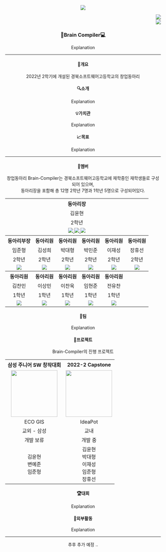 <header>
  <img src="https://capsule-render.vercel.app/api?type=transparent&fontColor=CCCCCC&text=Brain-Compiler&height=150&fontSize=60&desc=Since%202022&descAlignY=75&descAlign=60" /><!-- 703ee5 -->
  <p align="right">
    <a href="https://www.instagram.com/brain._.compiler/">
      <img src="https://img.shields.io/badge/Instagram-ff69b4?style=flat-square&logo=instagram&logoColor=white" />
    </a>
    <br />
    <a href="mailto:ideapot_@naver.com">
      <img src="https://img.shields.io/badge/ideapot__@naver.com-03C75A?style=flat-square&logo=Naver&logoColor=white" />
    </a>
  <p>
</ header>

<body>
  <div>
    <h3>🧠Brain Compiler💻</h3>
    <p>Explanation</p>
  </div>
  
  <hr />

  <div>
    <h4>📃개요</h4>
    <p>2022년 2학기에 개설된 경북소프트웨어고등학교의 창업동아리<p/>
  </div>
  
  <div>
    <h4>🔍소개</h4>
    <p>Explanation<p/>
  </div>
  
  <div>
    <h4>💡가치관</h4>
    <p>Explanation<p/>
  </div>
  
  <div>
    <h4>📈목표</h4>
    <p>Explanation<p/>
  </div>
  
  <hr />

  <div>
    <h4>👤멤버</h4>
    <p>창업동아리 Brain-Compiler는 경북소프트웨어고등학교에 재학중인 재학생들로 구성되어 있으며, <br />동아리장을 포함해 총 12명 2학년 7명과 1학년 5명으로 구성되어있다.<p/>
    <table class="table" style="white-space: nowrap;">
      <th colspan="6">동아리장</th>
      <tr>
        <td colspan="6" align="center">김윤현</td>
      <tr>
      <tr>
        <td colspan="6" align="center">2학년</td>
      <tr>
      <tr>
        <td colspan="6" align="center">
          <a href="mailto:kyhofficial05@gmail.com">
            <img src="https://img.shields.io/badge/kyhofficial05@gmail.com-EA4335?style=flat-square&logo=gmail&logoColor=white" />
          </a>
          <a href="https://www.instagram.com/yunhyeon._.05/">
            <img src="https://img.shields.io/badge/Instagram-ff69b4?style=flat-square&logo=instagram&logoColor=white" />
          </a>
          <a href="https://github.com/KYH-code">
            <img src="https://img.shields.io/badge/GitHub-181717?style=flat-square&logo=GitHub&logoColor=white" />
          </a>
        </td>
      <tr>
      <th>동아리부장</th><th>동아리원</th><th>동아리원</th><th>동아리원</th><th>동아리원</th><th>동아리원</th>
      <tr>
        <td align="center">임준형</td><td align="center">김성희</td><td align="center">박대형</td><td align="center">박민준</td><td align="center">이재성</td><td align="center">장휴선</td>
      <tr>
      <tr>
        <td align="center">2학년</td><td align="center">2학년</td><td align="center">2학년</td><td align="center">2학년</td><td align="center">2학년</td><td align="center">2학년</td>
      <tr>
      <tr>
        <td align="center">
          <a href="https://github.com/limjh5699">
            <img src="https://img.shields.io/badge/GitHub-181717?style=flat-square&logo=GitHub&logoColor=white" />
          </a>
        </td>
        <td align="center">
          <a href="https://github.com/ksh1117">
            <img src="https://img.shields.io/badge/GitHub-181717?style=flat-square&logo=GitHub&logoColor=white" />
          </a>
        </td>
        <td align="center">
          <a href="https://github.com/eoguddl">
            <img src="https://img.shields.io/badge/GitHub-181717?style=flat-square&logo=GitHub&logoColor=white" />
          </a>
        </td>
        <td align="center">
          <a href="https://github.com/pmj0815">
            <img src="https://img.shields.io/badge/GitHub-181717?style=flat-square&logo=GitHub&logoColor=white" />
          </a>
        </td><td align="center">
          <a href="https://github.com/showbon218">
            <img src="https://img.shields.io/badge/GitHub-181717?style=flat-square&logo=GitHub&logoColor=white" />
          </a>
        </td>
        <td align="center">
          <a href="https://github.com/Rongtutu">
            <img src="https://img.shields.io/badge/GitHub-181717?style=flat-square&logo=GitHub&logoColor=white" />
          </a>
        </td>
      <tr>
      <th>동아리원</th><th>동아리원</th><th>동아리원</th><th>동아리원</th><th>동아리원</th><th></th>
      <tr>
        <td align="center">김찬민</td><td align="center">이상민</td><td align="center">이찬욱</td><td align="center">임현준</td><td align="center">전유찬</td><td align="center"></td>
      <tr>
      <tr>
        <td align="center">1학년</td><td align="center">1학년</td><td align="center">1학년</td><td align="center">1학년</td><td align="center">1학년</td><td align="center"></td>
      <tr>
      <tr>
        <td align="center">
          <a href="https://github.com/choipaco">
            <img src="https://img.shields.io/badge/GitHub-181717?style=flat-square&logo=GitHub&logoColor=white" />
          </a>
        </td>
        <td align="center">
          <a href="https://github.com/minisangmini">
            <img src="https://img.shields.io/badge/GitHub-181717?style=flat-square&logo=GitHub&logoColor=white" />
          </a>
        </td>
        <td align="center">
          <a href="https://github.com/wHoIsDReAmer">
            <img src="https://img.shields.io/badge/GitHub-181717?style=flat-square&logo=GitHub&logoColor=white" />
          </a>
        </td>
        <td align="center">
          <a href="https://github.com/">
            <img src="https://img.shields.io/badge/GitHub-181717?style=flat-square&logo=GitHub&logoColor=white" />
          </a>
        </td>
        <td align="center">
          <a href="https://github.com/">
            <img src="https://img.shields.io/badge/GitHub-181717?style=flat-square&logo=GitHub&logoColor=white" />
          </a>
        </td>
        <td align="center"></td>
      <tr>
    </table>
  </div>
  
   <div>
    <h4>🏢팀</h4>
    <p>Explanation<p/>
  </div>
  
  <div>
    <h4>📁프로젝트</h4>
    <p>Brain-Compiler의 진행 프로젝트<p/>
    <table class="table" style="white-space: nowrap;">
      <th>삼성 주니어 SW 창작대회</th><th>2022-2 Capstone</th>
      <tr>
        <td align="center">
          <img src="https://user-images.githubusercontent.com/92522544/194135742-2f2f8eaa-09bf-47e7-935f-3c56fa512ab9.png" style="width: 150px; height: 150px;">
        </td>
        <td align="center">
          <img src="https://user-images.githubusercontent.com/92522544/194031819-2481a713-d54b-49ee-8a34-6b7e909e0f0b.png" style="width: 150px; height: 150px;">
        </td>
      <tr>
      <tr>
        <td align="center">ECO GIS</td><td align="center">IdeaPot</td>
      <tr>
      <tr>
        <td align="center">교외 - 삼성</td><td align="center">교내</td>
      <tr>
      <tr>
        <td align="center">개발 보류</td><td align="center">개발 중</td>
      <tr>
      <tr>
        <td align="center">김윤현<br />변예준<br />임준형</td><td align="center">김윤현<br />박대형<br />이재성<br />임준형<br />장휴선</td>
      <tr>
    </table>
  </div>

  
  <div>
    <h4>🏆대회</h4>
    <p>Explanation<p/>
  </div>
  
  <div>
    <h4>🎫외부활동</h4>
    <p>Explanation<p/>
  </div>
  
  <hr />
  
  추후 추가 예정 ..
  
</body>
